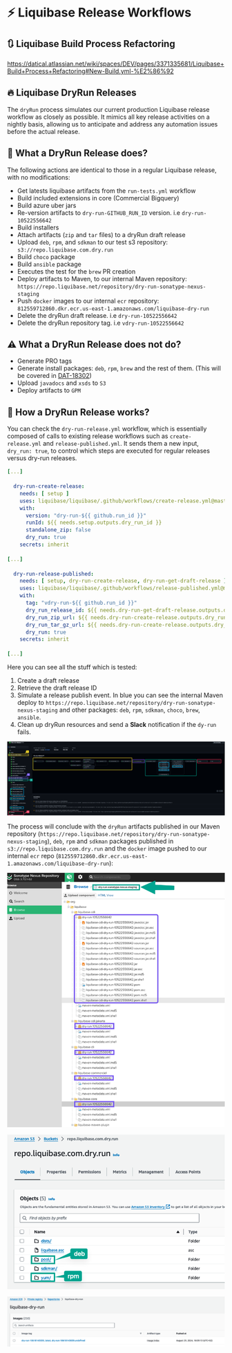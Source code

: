 # :zap: Liquibase Release Workflows

## :arrows_clockwise: Liquibase Build Process Refactoring

https://datical.atlassian.net/wiki/spaces/DEV/pages/3371335681/Liquibase+Build+Process+Refactoring#New-Build.yml-%E2%86%92

## :fire: Liquibase DryRun Releases

The `dryRun` process simulates our current production Liquibase release workflow as closely as possible. It mimics all key release activities on a nightly basis, allowing us to anticipate and address any automation issues before the actual release.

## :star2: What a DryRun Release does?

The following actions are identical to those in a regular Liquibase release, with no modifications:

- Get latests liquibase artifacts from the `run-tests.yml` workflow
- Build included extensions in core (Commercial Bigquery)
- Build azure uber jars
- Re-version artifacts to `dry-run-GITHUB_RUN_ID` version. i.e `dry-run-10522556642`
- Build installers
- Attach artifacts (`zip` and `tar` files) to a dryRun draft release
- Upload `deb`, `rpm`, and `sdkman` to our test s3 repository: `s3://repo.liquibase.com.dry.run`
- Build `choco` package
- Build `ansible` package
- Executes the test for the `brew` PR creation
- Deploy artifacts to Maven, to our internal Maven repository: `https://repo.liquibase.net/repository/dry-run-sonatype-nexus-staging`
- Push `docker` images to our internal `ecr` repository: `812559712860.dkr.ecr.us-east-1.amazonaws.com/liquibase-dry-run`
- Delete the dryRun draft release. i.e `dry-run-10522556642`
- Delete the dryRun repository tag. i.e `vdry-run-10522556642`

## :warning: What a DryRun Release does not do?

- Generate PRO tags
- Generate install packages: `deb`, `rpm`, `brew` and the rest of them. (This will be covered in [DAT-18302](https://datical.atlassian.net/browse/DAT-18302))
- Upload `javadocs` and `xsds` to `S3`
- Deploy artifacts to `GPM`

## :wrench: How a DryRun Release works?

You can check the `dry-run-release.yml` workflow, which is essentially composed of calls to existing release workflows such as `create-release.yml` and `release-published.yml`. It sends them a new input, `dry_run: true`, to control which steps are executed for regular releases versus dry-run releases.

```yml
[...]

  dry-run-create-release:
    needs: [ setup ]
    uses: liquibase/liquibase/.github/workflows/create-release.yml@master
    with:
      version: "dry-run-${{ github.run_id }}"
      runId: ${{ needs.setup.outputs.dry_run_id }}
      standalone_zip: false
      dry_run: true
    secrets: inherit

[...]

  dry-run-release-published:
    needs: [ setup, dry-run-create-release, dry-run-get-draft-release ]
    uses: liquibase/liquibase/.github/workflows/release-published.yml@master
    with:
      tag: "vdry-run-${{ github.run_id }}"
      dry_run_release_id: ${{ needs.dry-run-get-draft-release.outputs.dry_run_release_id }}
      dry_run_zip_url: ${{ needs.dry-run-create-release.outputs.dry_run_zip_url }}
      dry_run_tar_gz_url: ${{ needs.dry-run-create-release.outputs.dry_run_tar_gz_url }}
      dry_run: true
    secrets: inherit

[...]
```

Here you can see all the stuff which is tested:

1. Create a draft release
2. Retrieve the draft release ID
3. Simulate a release publish event. In blue you can see the internal Maven deploy to `https://repo.liquibase.net/repository/dry-run-sonatype-nexus-staging` and other packages: `deb`, `rpm`, `sdkman`, `choco`, `brew`, `ansible`.
4. Clean up dryRun resources and send a **Slack** notification if the `dy-run` fails.

![](./doc/img/dry-run.png)

The process will conclude with the `dryRun` artifacts published in our Maven repository (`https://repo.liquibase.net/repository/dry-run-sonatype-nexus-staging`), `deb`, `rpm` and `sdkman` packages published in `s3://repo.liquibase.com.dry.run` and the `docker` image pushed to our internal `ecr` repo (`812559712860.dkr.ecr.us-east-1.amazonaws.com/liquibase-dry-run`):

![](./doc/img/nexus.png)

![](./doc/img/s3.png)

![](./doc/img/ecr.png)
